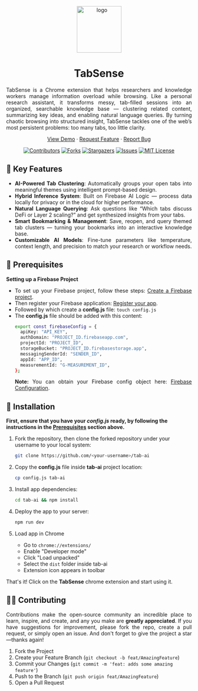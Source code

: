 <div align="center">
   <img width="121" height="126" alt="logo" src="https://github.com/user-attachments/assets/33775d83-5f06-4968-bd7e-7aff9fa0a043" />
</div>

<h1 align="center">TabSense</h1>

<p align="justify">
TabSense is a Chrome extension that helps researchers and knowledge workers manage information overload while browsing. Like a personal research assistant, it transforms messy, tab-filled sessions into an organized, searchable knowledge base — clustering related content, summarizing key ideas, and enabling natural language queries. By turning chaotic browsing into structured insight, TabSense tackles one of the web’s most persistent problems: too many tabs, too little clarity.
</p>

<p align="center">
  <a href="https://www.youtube.com/watch?v=fi8BRWbYpqA">View Demo</a>
  ·
  <a href="https://github.com/RocketChat/Apps.Emoji.Embellisher/issues">Request Feature</a>
  ·
  <a href="https://github.com/RocketChat/Apps.Emoji.Embellisher/issues/new">Report Bug</a>
</p>

<div align="center">
  
  [![Contributors][contributors-shield]][contributors-url] 
  [![Forks][forks-shield]][forks-url]
  [![Stargazers][stars-shield]][stars-url]
  [![Issues][issues-shield]][issues-url]
  [![MIT License][license-shield]][license-url]

</div>

## 🔑 Key Features
<div align="justify">
   
- **AI-Powered Tab Clustering**: Automatically groups your open tabs into meaningful themes using intelligent prompt-based design.
- **Hybrid Inference System**: Built on Firebase AI Logic — process data locally for privacy or in the cloud for higher performance.
- **Natural Language Querying**: Ask questions like “Which tabs discuss DeFi or Layer 2 scaling?” and get synthesized insights from your tabs.
- **Smart Bookmarking & Management**: Save, reopen, and query themed tab clusters — turning your bookmarks into an interactive knowledge base.
- **Customizable AI Models**: Fine-tune parameters like temperature, context length, and precision to match your research or workflow needs.

</div>

## 📘 Prerequisites

<div align="justify">
  
**Setting up a Firebase Project**
- To set up your Firebase project, follow these steps: [Create a Firebase project](https://firebase.google.com/docs/web/setup#create-project).
- Then register your Firebase application: [Register your app](https://firebase.google.com/docs/web/setup#register-app).
- Followed by which create a **config.js** file: `touch config.js`
- The **config.js** file should be added with this content:
   ```sh
   export const firebaseConfig = {
     apiKey: "API_KEY",
     authDomain: "PROJECT_ID.firebaseapp.com",
     projectId: "PROJECT_ID",
     storageBucket: "PROJECT_ID.firebasestorage.app",
     messagingSenderId: "SENDER_ID",
     appId: "APP_ID",
     measurementId: "G-MEASUREMENT_ID",
   };
   ```
    **Note:** You can obtain your Firebase config object here: [Firebase Configuration](https://support.google.com/firebase/answer/7015592).

</div>

## 🚀 Installation
**First, ensure that you have your _config.js_ ready, by following the instructions in the [Prerequisites](#-prerequisites) section above.**

1. Fork the repository, then clone the forked repository under your username to your local system:
    ```sh
    git clone https://github.com/<your-username>/tab-ai
    ```
    
2. Copy the **config.js** file inside **tab-ai** project location:
    ```sh
    cp config.js tab-ai
    ```
        
3. Install app dependencies:
    ```sh
    cd tab-ai && npm install
    ```

4. Deploy the app to your server:
   ```sh
   npm run dev
   ```
   
4. Load app in Chrome
   - Go to `chrome://extensions/`
   - Enable "Developer mode"
   - Click "Load unpacked"
   - Select the `dist` folder inside tab-ai
   - Extension icon appears in toolbar

That's it! Click on the **TabSense** chrome extension and start using it.

## 🧑‍💻 Contributing
<p align="justify">
  Contributions make the open-source community an incredible place to learn, inspire, and create, and any you make are <strong>greatly appreciated</strong>. If you have suggestions for improvement, please fork the repo, create a pull request, or simply open an issue. And don't forget to give the project a star—thanks again!
</p>

1. Fork the Project
2. Create your Feature Branch (`git checkout -b feat/AmazingFeature`)
3. Commit your Changes (`git commit -m 'feat: adds some amazing feature'`)
4. Push to the Branch (`git push origin feat/AmazingFeature`)
5. Open a Pull Request

<!-- MARKDOWN LINKS & IMAGES -->
<!-- https://www.markdownguide.org/basic-syntax/#reference-style-links -->
<!-- MARKDOWN LINKS & IMAGES -->
<!-- https://www.markdownguide.org/basic-syntax/#reference-style-links -->
[contributors-shield]: https://img.shields.io/github/contributors/yogendraapawar/tab-ai?style=for-the-badge
[contributors-url]: https://github.com/yogendraapawar/tab-ai/graphs/contributors

[forks-shield]: https://img.shields.io/github/forks/yogendraapawar/tab-ai?style=for-the-badge
[forks-url]: https://github.com/yogendraapawar/tab-ai/network/members

[stars-shield]: https://img.shields.io/github/stars/yogendraapawar/tab-ai?style=for-the-badge
[stars-url]: https://github.com/yogendraapawar/tab-ai/stargazers

[issues-shield]: https://img.shields.io/github/issues/yogendraapawar/tab-ai?style=for-the-badge
[issues-url]: https://github.com/yogendraapawar/tab-ai/issues

[license-shield]: https://img.shields.io/github/license/yogendraapawar/tab-ai?style=for-the-badge
[license-url]: https://github.com/yogendraapawar/tab-ai/blob/main/LICENSE
